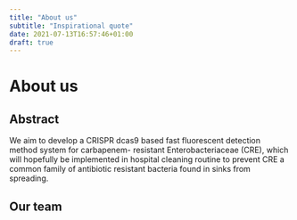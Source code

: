 ```yaml
---
title: "About us"
subtitle: "Inspirational quote"
date: 2021-07-13T16:57:46+01:00
draft: true
---
```


# About us

## Abstract

We aim to develop a CRISPR dcas9 based fast fluorescent detection method system
for carbapenem- resistant Enterobacteriaceae (CRE), which will hopefully be
implemented in hospital cleaning routine to prevent CRE a common family of
antibiotic resistant bacteria found in sinks from spreading.

## Our team
